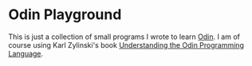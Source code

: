 # Odin Playground

This is just a collection of small programs I wrote to learn [Odin](https://odin-lang.org). I am of course using Karl Zylinski's book [Understanding the Odin Programming Language](https://odinbook.com/).

